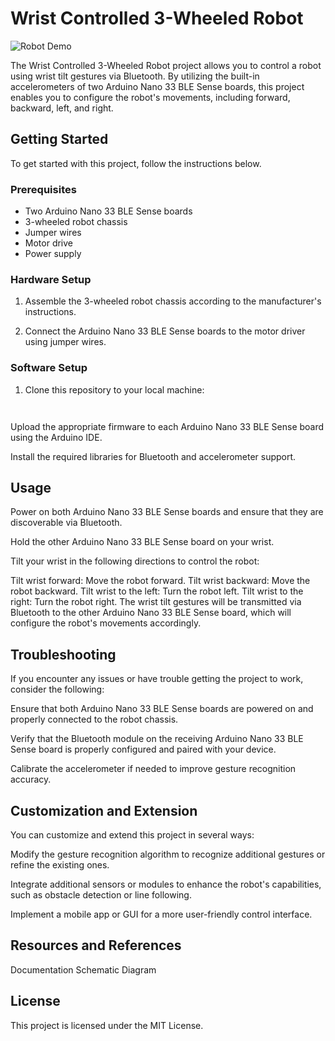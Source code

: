 # Wrist Controlled 3-Wheeled Robot

![Robot Demo](/images/robot-demo.gif)

The Wrist Controlled 3-Wheeled Robot project allows you to control a robot using wrist tilt gestures via Bluetooth. By utilizing the built-in accelerometers of two Arduino Nano 33 BLE Sense boards, this project enables you to configure the robot's movements, including forward, backward, left, and right.

## Getting Started

To get started with this project, follow the instructions below.

### Prerequisites

- Two Arduino Nano 33 BLE Sense boards
- 3-wheeled robot chassis
- Jumper wires
- Motor drive
- Power supply

### Hardware Setup

1. Assemble the 3-wheeled robot chassis according to the manufacturer's instructions.

2. Connect the Arduino Nano 33 BLE Sense boards to the motor driver using jumper wires.

### Software Setup

1. Clone this repository to your local machine:

   ```cpp
   
   ```
   ```cpp
   
   ```

Upload the appropriate firmware to each Arduino Nano 33 BLE Sense board using the Arduino IDE.

Install the required libraries for Bluetooth and accelerometer support.

## Usage
Power on both Arduino Nano 33 BLE Sense boards and ensure that they are discoverable via Bluetooth.

Hold the other Arduino Nano 33 BLE Sense board on your wrist.

Tilt your wrist in the following directions to control the robot:

Tilt wrist forward: Move the robot forward.
Tilt wrist backward: Move the robot backward.
Tilt wrist to the left: Turn the robot left.
Tilt wrist to the right: Turn the robot right.
The wrist tilt gestures will be transmitted via Bluetooth to the other Arduino Nano 33 BLE Sense board, which will configure the robot's movements accordingly.

## Troubleshooting
If you encounter any issues or have trouble getting the project to work, consider the following:

Ensure that both Arduino Nano 33 BLE Sense boards are powered on and properly connected to the robot chassis.

Verify that the Bluetooth module on the receiving Arduino Nano 33 BLE Sense board is properly configured and paired with your device.

Calibrate the accelerometer if needed to improve gesture recognition accuracy.

## Customization and Extension
You can customize and extend this project in several ways:

Modify the gesture recognition algorithm to recognize additional gestures or refine the existing ones.

Integrate additional sensors or modules to enhance the robot's capabilities, such as obstacle detection or line following.

Implement a mobile app or GUI for a more user-friendly control interface.

## Resources and References

Documentation
Schematic Diagram

## License
This project is licensed under the MIT License.
